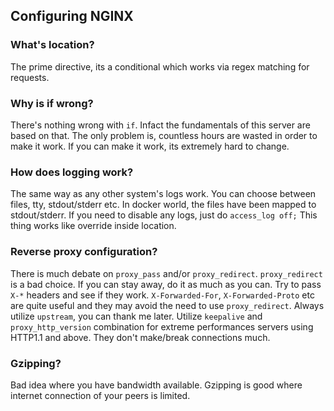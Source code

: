 ## Configuring NGINX

### What's location?

The prime directive, its a conditional which works via regex matching for requests.

### Why is if wrong?

There's nothing wrong with `if`. Infact the fundamentals of this server are based on that.
The only problem is, countless hours are wasted in order to make it work. If you can make it work, its extremely hard to change.

### How does logging work?

The same way as any other system's logs work. You can choose between files, tty, stdout/stderr etc.
In docker world, the files have been mapped to stdout/stderr. If you need to disable any logs, just do `access_log off;`
This thing works like override inside location.

### Reverse proxy configuration?

There is much debate on `proxy_pass` and/or `proxy_redirect`. `proxy_redirect` is a bad choice. If you can stay away, do it as much as you can.
Try to pass `X-*` headers and see if they work. `X-Forwarded-For`, `X-Forwarded-Proto` etc are quite useful and they may avoid the need to use `proxy_redirect`.
Always utilize `upstream`, you can thank me later.
Utilize `keepalive` and `proxy_http_version` combination for extreme performances servers using HTTP1.1 and above. They don't make/break connections much.

### Gzipping?

Bad idea where you have bandwidth available. Gzipping is good where internet connection of your peers is limited.
